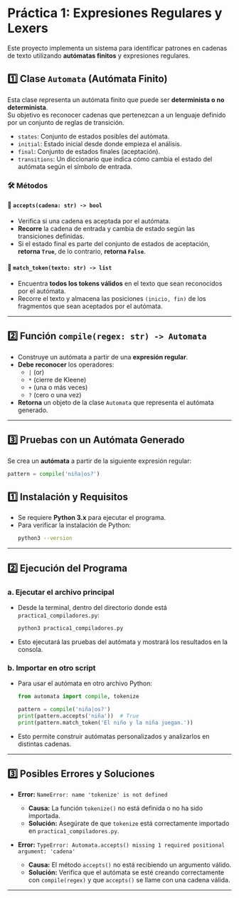 # Práctica 1: Expresiones Regulares y Lexers

Este proyecto implementa un sistema para identificar patrones en cadenas de texto utilizando **autómatas finitos** y expresiones regulares.

## 1️⃣ Clase `Automata` (Autómata Finito)

Esta clase representa un autómata finito que puede ser **determinista o no determinista**.  
 Su objetivo es reconocer cadenas que pertenezcan a un lenguaje definido por un conjunto de reglas de transición.

- `states`: Conjunto de estados posibles del autómata.
- `initial`: Estado inicial desde donde empieza el análisis.
- `final`: Conjunto de estados finales (aceptación).
- `transitions`: Un diccionario que indica cómo cambia el estado del autómata según el símbolo de entrada.

### 🛠️ Métodos

#### 🔹 `accepts(cadena: str) -> bool`

- Verifica si una cadena es aceptada por el autómata.
- **Recorre** la cadena de entrada y cambia de estado según las transiciones definidas.
- Si el estado final es parte del conjunto de estados de aceptación, **retorna `True`**, de lo contrario, **retorna `False`**.

#### 🔹 `match_token(texto: str) -> list`

- Encuentra **todos los tokens válidos** en el texto que sean reconocidos por el autómata.
- Recorre el texto y almacena las posiciones `(inicio, fin)` de los fragmentos que sean aceptados por el autómata.

---

## 2️⃣ Función `compile(regex: str) -> Automata`

- Construye un autómata a partir de una **expresión regular**.
- **Debe reconocer** los operadores:
  - `|` (or)
  - `*` (cierre de Kleene)
  - `+` (una o más veces)
  - `?` (cero o una vez)
- **Retorna** un objeto de la clase `Automata` que representa el autómata generado.

---

## 3️⃣ Pruebas con un Autómata Generado

Se crea un **autómata** a partir de la siguiente expresión regular:

```python
pattern = compile('niña|os?')
```

## 1️⃣ Instalación y Requisitos

- Se requiere **Python 3.x** para ejecutar el programa.
- Para verificar la instalación de Python:
  ```bash
  python3 --version
  ```

---

## 2️⃣ Ejecución del Programa

### a. Ejecutar el archivo principal

- Desde la terminal, dentro del directorio donde está `practica1_compiladores.py`:
  ```bash
  python3 practica1_compiladores.py
  ```
- Esto ejecutará las pruebas del autómata y mostrará los resultados en la consola.

### b. Importar en otro script

- Para usar el autómata en otro archivo Python:

  ```python
  from automata import compile, tokenize

  pattern = compile('niña|os?')
  print(pattern.accepts('niña'))  # True
  print(pattern.match_token('El niño y la niña juegan.'))
  ```

- Esto permite construir autómatas personalizados y analizarlos en distintas cadenas.

---

## 3️⃣ Posibles Errores y Soluciones

- **Error:** `NameError: name 'tokenize' is not defined`

  - **Causa:** La función `tokenize()` no está definida o no ha sido importada.
  - **Solución:** Asegúrate de que `tokenize` está correctamente importado en `practica1_compiladores.py`.

- **Error:** `TypeError: Automata.accepts() missing 1 required positional argument: 'cadena'`
  - **Causa:** El método `accepts()` no está recibiendo un argumento válido.
  - **Solución:** Verifica que el autómata se esté creando correctamente con `compile(regex)` y que `accepts()` se llame con una cadena válida.

---
